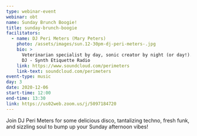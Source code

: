 ```yaml
---
type: webinar-event
webinar: obt
name: Sunday Brunch Boogie!
title: sunday-brunch-boogie
facilitators:
  - name: DJ Peri Meters (Mary Peters)
    photo: /assets/images/sun.12-30pm-dj-peri-meters-.jpg
    bio: >
      Veterinarian specialist by day, sonic creator by night (or day!). Resident
      DJ - Synth Etiquette Radio
    link: https://www.soundcloud.com/perimeters
    link-text: soundcloud.com/perimeters
event-type: music
day: 3
date: 2020-12-06
start-time: 12:00
end-time: 13:30
link: https://us02web.zoom.us/j/5097184720
---
```


Join DJ Peri Meters for some delicious disco, tantalizing techno, fresh funk, and sizzling soul to bump up your Sunday afternoon vibes!

